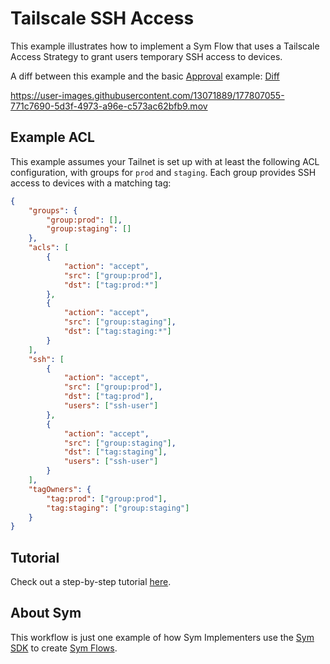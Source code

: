 # Tailscale SSH Access

This example illustrates how to implement a Sym Flow that uses a Tailscale Access Strategy to grant users temporary SSH access to devices.

A diff between this example and the basic [Approval](../approvals) example: [Diff](https://github.com/symopsio/examples/compare/0e957073852a414026b028b1ebfbccb16c271059...29e048598a2c549d6d78e576270484db9f51e36b)

https://user-images.githubusercontent.com/13071889/177807055-771c7690-5d3f-4973-a96e-c573ac62bfb9.mov

## Example ACL

This example assumes your Tailnet is set up with at least the following ACL configuration, with groups for `prod` and `staging`. Each group provides SSH access to devices with a matching tag:

```json
{
    "groups": {
        "group:prod": [],
        "group:staging": []
    },
    "acls": [
        {
            "action": "accept",
            "src": ["group:prod"],
            "dst": ["tag:prod:*"]
        },
        {
            "action": "accept",
            "src": ["group:staging"],
            "dst": ["tag:staging:*"]
        }
    ],
    "ssh": [
        {
            "action": "accept",
            "src": ["group:prod"],
            "dst": ["tag:prod"],
            "users": ["ssh-user"]
        },
        {
            "action": "accept",
            "src": ["group:staging"],
            "dst": ["tag:staging"],
            "users": ["ssh-user"]
        }
    ],
    "tagOwners": {
        "tag:prod": ["group:prod"],
        "tag:staging": ["group:staging"]
    }
}

```

## Tutorial

Check out a step-by-step tutorial [here](https://docs.symops.com/docs/tailscale).

## About Sym

This workflow is just one example of how Sym Implementers use the [Sym SDK](https://docs.symops.com/docs) to create [Sym Flows](https://docs.symops.com/docs/sym-access-flows).
